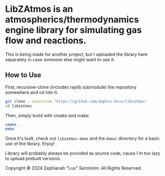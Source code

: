 # LibZAtmos is an atmospherics/thermodynamics engine library for simulating gas flow and reactions.

This is being made for another project, but I uploaded the library here separately
in case someone else might want to use it.

## How to Use

First, recursive-clone (includes raylib submodule) the repository somewhere and cd into it:

```sh
git clone --recursive "https://github.com/Zephia-Sero/libzatmos"
cd libzatmos
```

Then, simply build with cmake and make:

```sh
cmake .
make
```

Once it's built, check out `libzatmos-demo` and the `demo/` directory for a basic
use of the library. Enjoy!

Library will probably always be provided as source code, cause I'm too lazy to
upload prebuilt versions.

Copyright © 2024 Zephianah "Lux" Serotonin. All Rights Reserved.
